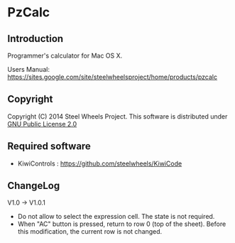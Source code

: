 PzCalc
======

Introduction
------------
Programmer's calculator for Mac OS X.

Users Manual: <https://sites.google.com/site/steelwheelsproject/home/products/pzcalc>

Copyright
---------
Copyright (C) 2014 Steel Wheels Project.
This software is distributed under [GNU Public License 2.0](http://opensource.org/licenses/GPL-2.0)

Required software
-----------------
* KiwiControls : <https://github.com/steelwheels/KiwiCode>

ChangeLog
--------------
V1.0 -> V1.0.1
* Do not allow to select the expression cell.  The state is not required.
* When "AC" button is pressed, return to row 0 (top of the sheet). Before this modification, the current row is not changed.
   